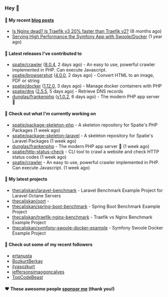 ### Hey 👋

#### 📜 My recent [blog posts](https://caliskanemre.medium.com/)

- [Is Nginx dead? Is Traefik v3 20% faster than Traefik v2?](https://medium.com/beyn-technology/is-nginx-dead-is-traefik-v3-20-faster-than-traefik-v2-f28ffb7eed3e?source=rss-cf41ab240584------2) (8 months ago)
- [Serving High Performance the Symfony App with Swoole/Docker](https://medium.com/beyn-technology/serving-high-performance-the-symfony-app-with-swoole-docker-758d8f176889?source=rss-cf41ab240584------2) (1 year ago)

#### 🔭 Latest releases I've contributed to

- [spatie/crawler](https://github.com/spatie/crawler) ([8.0.4](https://github.com/spatie/crawler/releases/tag/8.0.4), 2 days ago) - An easy to use,  powerful crawler implemented in PHP. Can execute Javascript.
- [spatie/browsershot](https://github.com/spatie/browsershot) ([4.0.0](https://github.com/spatie/browsershot/releases/tag/4.0.0), 2 days ago) - Convert HTML to an image, PDF or string
- [spatie/docker](https://github.com/spatie/docker) ([1.12.0](https://github.com/spatie/docker/releases/tag/1.12.0), 3 days ago) - Manage docker containers with PHP
- [spatie/dns](https://github.com/spatie/dns) ([2.5.5](https://github.com/spatie/dns/releases/tag/2.5.5), 5 days ago) - Retrieve DNS records
- [dunglas/frankenphp](https://github.com/dunglas/frankenphp) ([v1.0.2](https://github.com/dunglas/frankenphp/releases/tag/v1.0.2), 6 days ago) - The modern PHP app server 🧟

#### 👷 Check out what I'm currently working on

- [spatie/package-skeleton-php](https://github.com/spatie/package-skeleton-php) - A skeleton repository for Spatie&#39;s PHP Packages (1 week ago)
- [spatie/package-skeleton-laravel](https://github.com/spatie/package-skeleton-laravel) - A skeleton repository for Spatie&#39;s Laravel Packages (1 week ago)
- [dunglas/frankenphp](https://github.com/dunglas/frankenphp) - The modern PHP app server 🧟 (1 week ago)
- [spatie/http-status-check](https://github.com/spatie/http-status-check) - CLI tool to crawl a website and check HTTP status codes (1 week ago)
- [spatie/crawler](https://github.com/spatie/crawler) - An easy to use,  powerful crawler implemented in PHP. Can execute Javascript. (1 week ago)

#### 🌱 My latest projects

- [thecaliskan/laravel-benchmark](https://github.com/thecaliskan/laravel-benchmark) - Laravel Benchmark Example Project for Laravel Octane Servers
- [thecaliskan/oort](https://github.com/thecaliskan/oort) - 
- [thecaliskan/spring-boot-benchmark](https://github.com/thecaliskan/spring-boot-benchmark) - Spring Boot Benchmark Example Project
- [thecaliskan/traefik-nginx-benchmark](https://github.com/thecaliskan/traefik-nginx-benchmark) - Traefik vs Nginx Benchmark Example Project
- [thecaliskan/symfony-swoole-docker-example](https://github.com/thecaliskan/symfony-swoole-docker-example) - Symfony Swoole Docker Example Project

#### 👯 Check out some of my recent followers

- [ertanusta](https://github.com/ertanusta)
- [BozkurtBerkay](https://github.com/BozkurtBerkay)
- [ilyasozkurt](https://github.com/ilyasozkurt)
- [jeffersonsimaogoncalves](https://github.com/jeffersonsimaogoncalves)
- [TopCodeBeast](https://github.com/TopCodeBeast)

#### ❤️ These awesome people [sponsor me](https://github.com/sponsors/thecaliskan) (thank you!)

